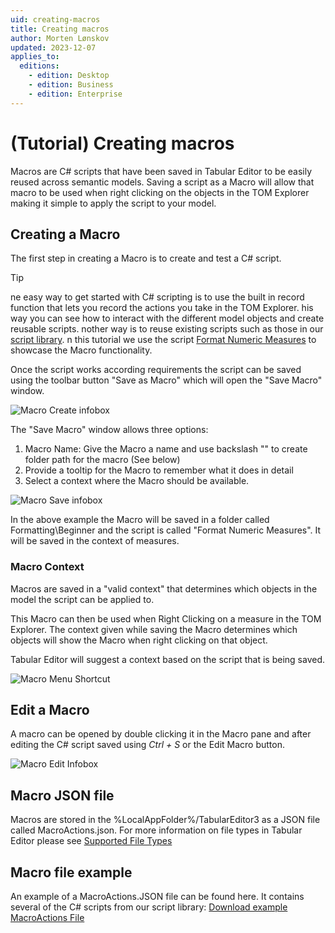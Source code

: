 ```yaml
---
uid: creating-macros
title: Creating macros
author: Morten Lønskov
updated: 2023-12-07
applies_to:
  editions:
    - edition: Desktop
    - edition: Business
    - edition: Enterprise
---
```


# (Tutorial) Creating macros

Macros are C# scripts that have been saved in Tabular Editor to be easily reused across semantic models.
Saving a script as a  Macro will allow that macro to be used when right clicking on the objects in the TOM Explorer making it simple to apply the script to your model.

## Creating a Macro

The first step in creating a Macro is to create and test a C# script.

> [!TIP]
> ne easy way to get started with C# scripting is to use the built in record function that lets you record the actions you take in the TOM Explorer.
> his way you can see how to interact with the different model objects and create reusable scripts.
> nother way is to reuse existing scripts such as those in our [script library](xref:csharp-script-library).
> n this tutorial we use the script [Format Numeric Measures](xref:script-format-numeric-measures) to showcase the Macro functionality.

Once the script works according requirements the script can be saved using the toolbar button "Save as Macro" which will open the "Save Macro" window.

![Macro Create infobox](~/content/assets/images/features/macros/macro_tutorial_create_infobox.png)

The "Save Macro" window allows three options:

1. Macro Name: Give the Macro a name and use backslash "\" to create folder path for the macro (See below)
2. Provide a tooltip for the Macro to remember what it does in detail
3. Select a context where the Macro should be available.

![Macro Save infobox](~/content/assets/images/features/macros/macro_tutorial_save_window.png)

In the above example the Macro will be saved in a folder called Formatting\Beginner and the script is called "Format Numeric Measures". It will be saved in the context of measures.

### Macro Context

Macros are saved in a "valid context" that determines which objects in the model the script can be applied to.

This Macro can then be used when Right Clicking on a measure in the TOM Explorer. The context given while saving the Macro determines which objects will show the Macro when right clicking on that object.

Tabular Editor will suggest a context based on the script that is being saved.

![Macro Menu Shortcut](~/content/assets/images/features/macros/macro_tutorial_menu_shortcut.png)

## Edit a Macro

A macro can be opened by double clicking it in the Macro pane and after editing the C# script saved using _Ctrl + S_ or the Edit Macro button.

![Macro Edit Infobox](~/content/assets/images/features/macros/macro_tutorial_edit_infobox.png)

## Macro JSON file

Macros are stored in the %LocalAppFolder%/TabularEditor3 as a JSON file called MacroActions.json. For more information on file types in Tabular Editor please see [Supported File Types](xref:supported-files#macroactionsjson)

## Macro file example

An example of a MacroActions.JSON file can be found here. It contains several of the C# scripts from our script library: [Download example MacroActions File](https://raw.githubusercontent.com/TabularEditor/TabularEditorDocs/main/content/assets/file-types/MacroActions.json)


